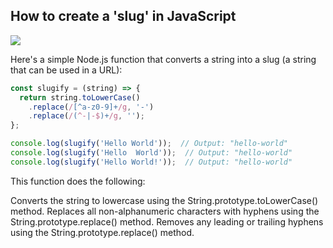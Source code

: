## How to create a 'slug' in JavaScript


![](/assets/post-images/slug.png)


Here's a simple Node.js function that converts a string into a slug (a string that can be used in a URL):

```javascript
const slugify = (string) => {
  return string.toLowerCase()
    .replace(/[^a-z0-9]+/g, '-')
    .replace(/(^-|-$)+/g, '');
};

console.log(slugify('Hello World'));  // Output: "hello-world"
console.log(slugify('Hello  World'));  // Output: "hello-world"
console.log(slugify('Hello World!'));  // Output: "hello-world"
```

This function does the following:

Converts the string to lowercase using the String.prototype.toLowerCase() method.
Replaces all non-alphanumeric characters with hyphens using the String.prototype.replace() method.
Removes any leading or trailing hyphens using the String.prototype.replace() method.
